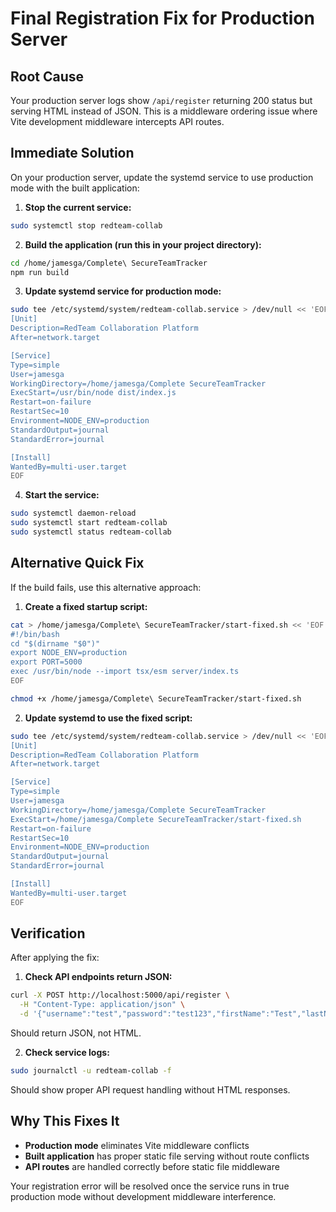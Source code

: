 # Final Registration Fix for Production Server

## Root Cause
Your production server logs show `/api/register` returning 200 status but serving HTML instead of JSON. This is a middleware ordering issue where Vite development middleware intercepts API routes.

## Immediate Solution

On your production server, update the systemd service to use production mode with the built application:

1. **Stop the current service:**
```bash
sudo systemctl stop redteam-collab
```

2. **Build the application (run this in your project directory):**
```bash
cd /home/jamesga/Complete\ SecureTeamTracker
npm run build
```

3. **Update systemd service for production mode:**
```bash
sudo tee /etc/systemd/system/redteam-collab.service > /dev/null << 'EOF'
[Unit]
Description=RedTeam Collaboration Platform
After=network.target

[Service]
Type=simple
User=jamesga
WorkingDirectory=/home/jamesga/Complete SecureTeamTracker
ExecStart=/usr/bin/node dist/index.js
Restart=on-failure
RestartSec=10
Environment=NODE_ENV=production
StandardOutput=journal
StandardError=journal

[Install]
WantedBy=multi-user.target
EOF
```

4. **Start the service:**
```bash
sudo systemctl daemon-reload
sudo systemctl start redteam-collab
sudo systemctl status redteam-collab
```

## Alternative Quick Fix

If the build fails, use this alternative approach:

1. **Create a fixed startup script:**
```bash
cat > /home/jamesga/Complete\ SecureTeamTracker/start-fixed.sh << 'EOF'
#!/bin/bash
cd "$(dirname "$0")"
export NODE_ENV=production
export PORT=5000
exec /usr/bin/node --import tsx/esm server/index.ts
EOF

chmod +x /home/jamesga/Complete\ SecureTeamTracker/start-fixed.sh
```

2. **Update systemd to use the fixed script:**
```bash
sudo tee /etc/systemd/system/redteam-collab.service > /dev/null << 'EOF'
[Unit]
Description=RedTeam Collaboration Platform
After=network.target

[Service]
Type=simple
User=jamesga
WorkingDirectory=/home/jamesga/Complete SecureTeamTracker
ExecStart=/home/jamesga/Complete SecureTeamTracker/start-fixed.sh
Restart=on-failure
RestartSec=10
Environment=NODE_ENV=production
StandardOutput=journal
StandardError=journal

[Install]
WantedBy=multi-user.target
EOF
```

## Verification

After applying the fix:

1. **Check API endpoints return JSON:**
```bash
curl -X POST http://localhost:5000/api/register \
  -H "Content-Type: application/json" \
  -d '{"username":"test","password":"test123","firstName":"Test","lastName":"User","email":"test@example.com"}'
```

Should return JSON, not HTML.

2. **Check service logs:**
```bash
sudo journalctl -u redteam-collab -f
```

Should show proper API request handling without HTML responses.

## Why This Fixes It

- **Production mode** eliminates Vite middleware conflicts
- **Built application** has proper static file serving without route conflicts
- **API routes** are handled correctly before static file middleware

Your registration error will be resolved once the service runs in true production mode without development middleware interference.